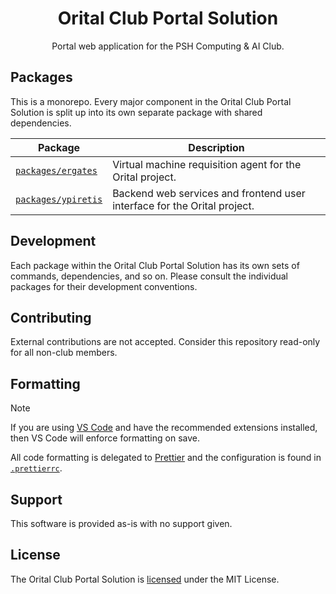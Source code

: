 <div align="center">

# Orital Club Portal Solution

Portal web application for the PSH Computing & AI Club.

</div>

## Packages

This is a monorepo. Every major component in the Orital Club Portal Solution is split up into its own separate package with shared dependencies.

| Package                                    | Description                                                              |
| ------------------------------------------ | ------------------------------------------------------------------------ |
| [`packages/ergates`](./packages/ergates)   | Virtual machine requisition agent for the Orital project.                |
| [`packages/ypiretis`](./packages/ypiretis) | Backend web services and frontend user interface for the Orital project. |

## Development

Each package within the Orital Club Portal Solution has its own sets of commands, dependencies, and so on. Please consult the individual packages for their development conventions.

## Contributing

External contributions are not accepted. Consider this repository read-only for all non-club members.

## Formatting

> [!NOTE]
> If you are using [VS Code](https://code.visualstudio.com) and have the recommended extensions installed, then VS Code will enforce formatting on save.

All code formatting is delegated to [Prettier](https://prettier.io) and the configuration is found in [`.prettierrc`](./.prettierrc).

## Support

This software is provided as-is with no support given.

## License

The Orital Club Portal Solution is [licensed](./LICENSE) under the MIT License.
